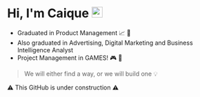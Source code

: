 # Hi, I'm Caique  <img src="https://raw.githubusercontent.com/Tarikul-Islam-Anik/Animated-Fluent-Emojis/master/Emojis/Smilies/Nerd%20Face.png" alt="Nerd Face" width="25" height="25" />

- Graduated in Product Management :chart_with_upwards_trend: :paperclip:
- Also graduated in Advertising, Digital Marketing and Business Intelligence Analyst 
- Project Management in GAMES! :video_game: :space_invader:

> We will either find a way, or we will build one 💡 




:warning: This GitHub is under construction	:warning:	
